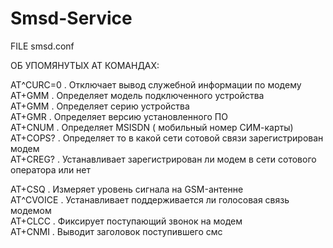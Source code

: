 # Smsd-Service
FILE smsd.conf

ОБ УПОМЯНУТЫХ AT КОМАНДАХ:                                                                

AT^CURC=0  .  Отключает вывод служебной информации по модему                           
AT+GMM     .  Определяет модель подключенного устройства                               
AT+GMM     .  Определяет серию устройства                                              
AT+GMR     .  Определяет версию установленного ПО                                     
AT+CNUM    .  Определяет MSISDN ( мобильный номер СИМ-карты)                           
AT+COPS?   .  Определяет то в какой сети сотовой связи зарегистрирован модем           
AT+CREG?   .  Устанавливает зарегистрирован ли модем в сети сотового оператора или нет 

AT+CSQ     .  Измеряет уровень сигнала на GSM-антенне                                  
AT^CVOICE  .  Устанавливает поддерживается ли голосовая связь модемом                  
AT+CLCC    .  Фиксирует поступающий звонок на модем                                    
AT+CNMI    .  Выводит заголовок поступившего смс                                       


